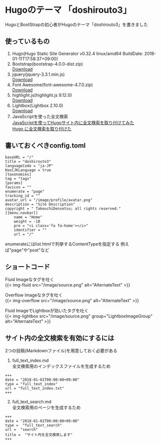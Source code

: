 # Hugoのテーマ 「doshirouto3」
HugoとBootStrapの初心者がHugoのテーマ「doshirouto3」を書きました

## 使っているもの
1. Hugo(Hugo Static Site Generator v0.32.4 linux/amd64 BuildDate: 2018-01-11T17:58:37+09:00)
0. Bootstrap(bootstrap-4.0.0-dist.zip)  
[Download](https://github.com/twbs/bootstrap/releases/download/v4.0.0/bootstrap-4.0.0-dist.zip)
0. jquery(jquery-3.3.1.min.js)  
[Download](https://jquery.com/download/)
0. Font Awesome(font-awesome-4.7.0.zip)  
[Download](https://fontawesome.com/v4.7.0/)
0. highlight.js(highlight.js 9.12.0)  
[Download](https://highlightjs.org/download/)
0. Lightbox(Lightbox 2.10.0)  
[Download](http://lokeshdhakar.com/projects/lightbox2/)
0. JavaScriptを使った全文検索  
[JavaScriptを使ってHugoサイト内に全文検索を取り付けてみた](https://snap.textgh.org/201801152012/)  
[Hugo に全文検索を取り付けた](http://rs.luminousspice.com/hugo-site-search/)

## 書いておくべきconfig.toml
```
baseURL = "/"
title = "doshirouto3"
languageCode = "ja-JP"
HasCJKLanguage = true
[taxonomies]
tag = "tags"
[params]
favicon = ""
enumerate = "page"
tracking_id = ""
avatar_url = "/image/profile/avatar.png"
description = "Site Description"
copyright = " TakeuchiDensetsu; all rights reserved."
[[menu.navbar]]
    name = "Home"
    weight = -10
    pre = "<i class='fa fa-home'></i>"
    identifier = ""
    url = "/"
```
enumerateにはlist.htmlで列挙するContentTypeを指定する
例えば"page"や"post"など

## ショートコード
Fluid Imageな<img>タグを吐く  
{{< img-fluid src="/image/source.png" alt="AlternateText" >}}

Overflow Imageな<img>タグを吐く  
{{< img-overflow src="/image/source.png" alt="AlternateText" >}}

Fluid ImageでLightboxが効いた<img>タグを吐く  
{{< img-lightbox src="/image/source.png" group="LightboxImageGroup" alt="AlternateText" >}}

## サイト内の全文検索を有効にするには
2つの投稿(Markdownファイル)を用意しておく必要がある  
1. full_text_index.md  
全文検索用のインデックスファイルを生成するため 
```
+++
date = "2018-01-01T00:00:00+09:00"
type = "full_text_index"
url = "full_text_index.txt"
+++

``` 

2. full_text_search.md  
全文検索用のページを生成するため 
```
+++
date = "2018-01-01T00:00:00+09:00"
type =  "full_text_search"
url =  "search"
title =  "サイト内を全文検索します"
+++

```